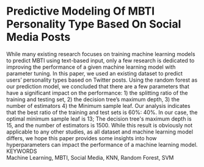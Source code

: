 # Predictive Modeling Of MBTI Personality Type Based On Social Media Posts

While many existing research focuses on training machine learning models to predict MBTI using text-based input, only a few research is dedicated to improving the performance of a given machine learning model with parameter tuning. In this paper, we used an existing dataset to predict users’ personality types based on Twitter posts. Using the random forest as our prediction model, we concluded that there are a few parameters that have a significant impact on the performance: 1) the splitting ratio of the training and testing set, 2) the decision tree’s maximum depth, 3) the number of estimators 4) the Minimum sample leaf. Our analysis indicates that the best ratio of the training and test sets is 60%: 40%. In our case, the optimal minimum sample leaf is 13; The decision tree's maximum depth is 15, and the number of estimators is 1500. While this result is obviously not applicable to any other studies, as all dataset and machine learning model differs, we hope this paper provides some insights into how hyperparameters can impact the performance of a machine learning model.  
KEYWORDS  
Machine Learning, MBTI, Social Media, KNN, Random Forest, SVM
